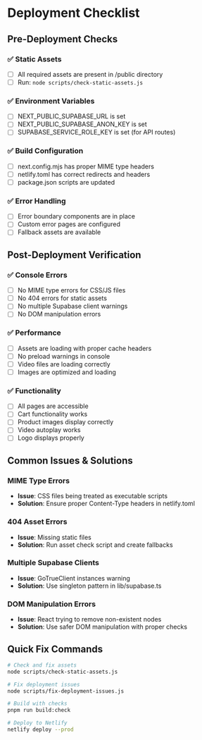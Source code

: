 # Deployment Checklist

## Pre-Deployment Checks

### ✅ Static Assets
- [ ] All required assets are present in /public directory
- [ ] Run: `node scripts/check-static-assets.js`

### ✅ Environment Variables
- [ ] NEXT_PUBLIC_SUPABASE_URL is set
- [ ] NEXT_PUBLIC_SUPABASE_ANON_KEY is set
- [ ] SUPABASE_SERVICE_ROLE_KEY is set (for API routes)

### ✅ Build Configuration
- [ ] next.config.mjs has proper MIME type headers
- [ ] netlify.toml has correct redirects and headers
- [ ] package.json scripts are updated

### ✅ Error Handling
- [ ] Error boundary components are in place
- [ ] Custom error pages are configured
- [ ] Fallback assets are available

## Post-Deployment Verification

### ✅ Console Errors
- [ ] No MIME type errors for CSS/JS files
- [ ] No 404 errors for static assets
- [ ] No multiple Supabase client warnings
- [ ] No DOM manipulation errors

### ✅ Performance
- [ ] Assets are loading with proper cache headers
- [ ] No preload warnings in console
- [ ] Video files are loading correctly
- [ ] Images are optimized and loading

### ✅ Functionality
- [ ] All pages are accessible
- [ ] Cart functionality works
- [ ] Product images display correctly
- [ ] Video autoplay works
- [ ] Logo displays properly

## Common Issues & Solutions

### MIME Type Errors
- **Issue**: CSS files being treated as executable scripts
- **Solution**: Ensure proper Content-Type headers in netlify.toml

### 404 Asset Errors
- **Issue**: Missing static files
- **Solution**: Run asset check script and create fallbacks

### Multiple Supabase Clients
- **Issue**: GoTrueClient instances warning
- **Solution**: Use singleton pattern in lib/supabase.ts

### DOM Manipulation Errors
- **Issue**: React trying to remove non-existent nodes
- **Solution**: Use safer DOM manipulation with proper checks

## Quick Fix Commands

```bash
# Check and fix assets
node scripts/check-static-assets.js

# Fix deployment issues
node scripts/fix-deployment-issues.js

# Build with checks
pnpm run build:check

# Deploy to Netlify
netlify deploy --prod
```
